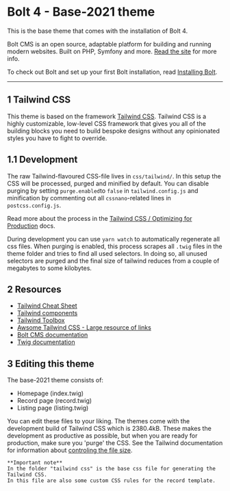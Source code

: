 Bolt 4 - Base-2021 theme
========================

This is the base theme that comes with the installation of Bolt 4.

Bolt CMS is an open source, adaptable platform for building and running modern
websites. Built on PHP, Symfony and more. [Read the site](https://boltcms.io)
for more info.

To check out Bolt and set up your first Bolt installation, read [Installing Bolt][installation].

---

1 Tailwind CSS
--------------

This theme is based on the framework [Tailwind CSS](https://tailwindcss.com/).
Tailwind CSS is a highly customizable, low-level CSS framework that gives you 
all of the building blocks you need to build bespoke designs without any 
opinionated styles you have to fight to override.

1.1 Development
---------------

The raw Tailwind-flavoured CSS-file lives in `css/tailwind/`. In this setup the 
CSS will be processed, purged and minified by default. You can disable purging 
by setting `purge.enabled`to `false` in `tailwind.config.js` and minification by 
commenting out all `cssnano`-related lines in `postcss.config.js`. 

Read more about the process in the [Tailwind CSS / Optimizing for Production][opt] docs.

During development you can use `yarn watch` to automatically regenerate all css 
files. When purging is enabled, this process scrapes all `.twig` files in the 
theme folder and tries to find all used selectors. In doing so, all unused 
selectors are purged and the final size of tailwind reduces from a couple of 
megabytes to some kilobytes.

2 Resources
-----------

- [Tailwind Cheat Sheet](https://nerdcave.com/tailwind-cheat-sheet)
- [Tailwind components](https://tailwindcomponents.com/)
- [Tailwind Toolbox](https://www.tailwindtoolbox.com/)
- [Awsome Tailwind CSS - Large resource of links](https://github.com/aniftyco/awesome-tailwindcss)
- [Bolt CMS documentation](https://docs.bolt.cm/4.0/getting-started/introduction)
- [Twig documentation](https://twig.symfony.com/)

3 Editing this theme
--------------------

The base-2021 theme consists of:

- Homepage (index.twig)
- Record page (record.twig)
- Listing page (listing.twig)

You can edit these files to your liking. The themes come with the development 
build of Tailwind CSS which is 2380.4kB. 
These makes the development as productive as possible, but when you are ready 
for production, make sure you 'purge' the CSS. 
See the Tailwind documentation for information about [controling the file size](https://tailwindcss.com/docs/controlling-file-size).

```
**Important note**
In the folder "tailwind css" is the base css file for generating the Tailwind CSS.
In this file are also some custom CSS rules for the record template.
```

[opt]: https://tailwindcss.com/docs/optimizing-for-production
[installation]: https://docs.bolt.cm/installation/installation
